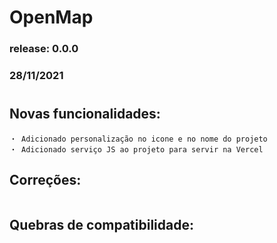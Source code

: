 # OpenMap
### release: 0.0.0
### 28/11/2021
#
## Novas funcionalidades:
```
・ Adicionado personalização no icone e no nome do projeto
・ Adicionado serviço JS ao projeto para servir na Vercel
```

## Correções:
```
```

## Quebras de compatibilidade:
```
```

